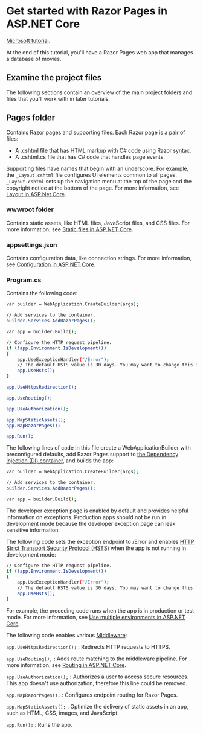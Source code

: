 # Get started with Razor Pages in ASP.NET Core

[Microsoft tutorial](https://learn.microsoft.com/en-us/aspnet/core/tutorials/razor-pages/razor-pages-start?view=aspnetcore-9.0&tabs=visual-studio).

At the end of this tutorial, you'll have a Razor Pages web app that manages a database of movies.

## Examine the project files

The following sections contain an overview of the main project folders and files that you'll work with in later tutorials.

## Pages folder

Contains Razor pages and supporting files. Each Razor page is a pair of files:

* A .cshtml file that has HTML markup with C# code using Razor syntax.
* A .cshtml.cs file that has C# code that handles page events.

Supporting files have names that begin with an underscore. For example, the ``_Layout.cshtml`` file configures UI elements common to all pages. ``_Layout.cshtml`` sets up the navigation menu at the top of the page and the copyright notice at the bottom of the page. For more information, see [Layout in ASP.Net Core](https://learn.microsoft.com/en-us/aspnet/core/mvc/views/layout?view=aspnetcore-9.0).

### wwwroot folder

Contains static assets, like HTML files, JavaScript files, and CSS files. For more information, see [Static files in ASP.NET Core](https://learn.microsoft.com/en-us/aspnet/core/fundamentals/configuration/?view=aspnetcore-9.0).

### appsettings.json

Contains configuration data, like connection strings. For more information, see [Configuration in ASP.NET Core](https://learn.microsoft.com/en-us/aspnet/core/fundamentals/configuration/?view=aspnetcore-9.0).

### Program.cs

Contains the following code:

```bash
var builder = WebApplication.CreateBuilder(args);

// Add services to the container.
builder.Services.AddRazorPages();

var app = builder.Build();

// Configure the HTTP request pipeline.
if (!app.Environment.IsDevelopment())
{
    app.UseExceptionHandler("/Error");
    // The default HSTS value is 30 days. You may want to change this for production scenarios, see https://aka.ms/aspnetcore-hsts.
    app.UseHsts();
}

app.UseHttpsRedirection();

app.UseRouting();

app.UseAuthorization();

app.MapStaticAssets();
app.MapRazorPages();

app.Run();
```

The following lines of code in this file create a WebApplicationBuilder with preconfigured defaults, add Razor Pages support to [the Dependency Injection (DI) container](https://learn.microsoft.com/en-us/aspnet/core/fundamentals/dependency-injection?view=aspnetcore-9.0), and builds the app:

```bash
var builder = WebApplication.CreateBuilder(args);

// Add services to the container.
builder.Services.AddRazorPages();

var app = builder.Build();
```

The developer exception page is enabled by default and provides helpful information on exceptions. Production apps should not be run in development mode because the developer exception page can leak sensitive information.

The following code sets the exception endpoint to /Error and enables [HTTP Strict Transport Security Protocol (HSTS)](https://learn.microsoft.com/en-us/aspnet/core/security/enforcing-ssl?view=aspnetcore-9.0#http-strict-transport-security-protocol-hsts) when the app is not running in development mode:

```bash
// Configure the HTTP request pipeline.
if (!app.Environment.IsDevelopment())
{
    app.UseExceptionHandler("/Error");
    // The default HSTS value is 30 days. You may want to change this for production scenarios, see https://aka.ms/aspnetcore-hsts.
    app.UseHsts();
}
```

For example, the preceding code runs when the app is in production or test mode. For more information, see [Use multiple environments in ASP.NET Core](https://learn.microsoft.com/en-us/aspnet/core/fundamentals/environments?view=aspnetcore-9.0).

The following code enables various [Middleware](https://learn.microsoft.com/en-us/aspnet/core/fundamentals/middleware/?view=aspnetcore-9.0):

``app.UseHttpsRedirection();`` : Redirects HTTP requests to HTTPS.

``app.UseRouting();`` : Adds route matching to the middleware pipeline. For more information, see [Routing in ASP.NET Core](https://learn.microsoft.com/en-us/aspnet/core/fundamentals/routing?view=aspnetcore-9.0).

``app.UseAuthorization();`` : Authorizes a user to access secure resources. This app doesn't use authorization, therefore this line could be removed.

``app.MapRazorPages();`` : Configures endpoint routing for Razor Pages.

``app.MapStaticAssets();`` : Optimize the delivery of static assets in an app, such as HTML, CSS, images, and JavaScript. 

``app.Run();`` : Runs the app.
